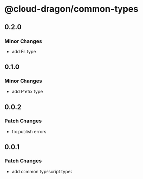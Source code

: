 # @cloud-dragon/common-types

## 0.2.0

### Minor Changes

- add Fn type

## 0.1.0

### Minor Changes

- add Prefix type

## 0.0.2

### Patch Changes

- fix publish errors

## 0.0.1

### Patch Changes

- add common typescript types
